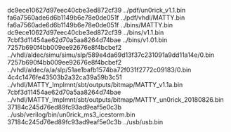dc9ece10627d97eec40cbe3ed872cf39  ../pdf/un0rick_v1.1.bin
fa6a7560ade6d6b1149b6e78e0de051f  ../pdf/vhdl/MATTY.bin
fa6a7560ade6d6b1149b6e78e0de051f  ../bins/MATTY.bin
dc9ece10627d97eec40cbe3ed872cf39  ../bins/v1.1.bin
7cbf3d11454ae62d70a5aa8264d74bae  ../bins/v1.01.bin
7257b690f4bb009ee92676e8f4bcbef2  ../vhdl/aldec/simu/simu/slp/589e4da69d13f37c231091a9dd11a14e/0.bin
7257b690f4bb009ee92676e8f4bcbef2  ../vhdl/aldec/a/a/slp/51ae1bafb1574ba72f031f2772c09183/0.bin
4c4c1476fe43503b2a32ca39a59b3c51  ../vhdl/MATTY_Implmnt/sbt/outputs/bitmap/MATTY_v1.1a.bin
7cbf3d11454ae62d70a5aa8264d74bae  ../vhdl/MATTY_Implmnt/sbt/outputs/bitmap/MATTY_un0rick_20180826.bin
37184c245d76ed89fc93ad9eaf5e0c3b  ../usb/verilog/bin/un0rick_ms3_icestorm.bin
37184c245d76ed89fc93ad9eaf5e0c3b  ../usb/usb.bin
